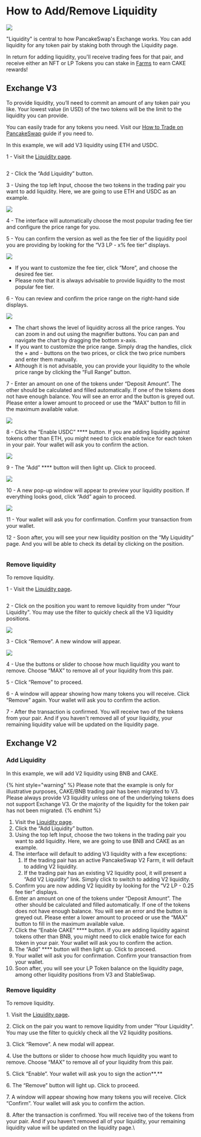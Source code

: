 # How to Add/Remove Liquidity

![](../../.gitbook/assets/how-to-add-remove-liquidity-header.png)

"Liquidity" is central to how PancakeSwap's Exchange works. You can add liquidity for any token pair by staking both through the Liquidity page.

In return for adding liquidity, you'll receive trading fees for that pair, and receive either an NFT or LP Tokens you can stake in [Farms](https://pancakeswap.finance/farms) to earn CAKE rewards!

## Exchange V3

To provide liquidity, you’ll need to commit an amount of any token pair you like. Your lowest value (in USD) of the two tokens will be the limit to the liquidity you can provide.

You can easily trade for any tokens you need. Visit our [How to Trade on PancakeSwap](https://docs.pancakeswap.finance/get-started/trade-guide) guide if you need to.

In this example, we will add V3 liquidity using ETH and USDC.

1 - Visit the [Liquidity page](https://exchange.pancakeswap.finance/#/pool).

<figure><img src="../../.gitbook/assets/image (30) (1).png" alt=""><figcaption></figcaption></figure>

2 - Click the “Add Liquidity” button.



3 - Using the top left Input, choose the two tokens in the trading pair you want to add liquidity. Here, we are going to use ETH and USDC as an example.

![](<../../.gitbook/assets/image (5).png>)



4 - The interface will automatically choose the most popular trading fee tier and configure the price range for you.



5 - You can confirm the version as well as the fee tier of the liquidity pool you are providing by looking for the “V3 LP - x% fee tier” displays.

![](<../../.gitbook/assets/image (47) (1).png>)

* If you want to customize the fee tier, click “More”, and choose the desired fee tier.
* Please note that it is always advisable to provide liquidity to the most popular fee tier.



6 - You can review and confirm the price range on the right-hand side displays.

![](<../../.gitbook/assets/image (34).png>)

* The chart shows the level of liquidity across all the price ranges. You can zoom in and out using the magnifier buttons. You can pan and navigate the chart by dragging the bottom x-axis.
* If you want to customize the price range. Simply drag the handles, click the + and - buttons on the two prices, or click the two price numbers and enter them manually.
* Although it is not advisable, you can provide your liquidity to the whole price range by clicking the “Full Range” button.



7 - Enter an amount on one of the tokens under “Deposit Amount”. The other should be calculated and filled automatically. If one of the tokens does not have enough balance. You will see an error and the button is greyed out. Please enter a lower amount to proceed or use the “MAX” button to fill in the maximum available value.

![](<../../.gitbook/assets/image (55) (1).png>)



8 - Click the “Enable USDC” **** button. If you are adding liquidity against tokens other than ETH, you might need to click enable twice for each token in your pair. Your wallet will ask you to confirm the action.

![](<../../.gitbook/assets/image (45) (2).png>)



9 - The “Add” **** button will then light up. Click to proceed.

![](<../../.gitbook/assets/image (39) (2).png>)



10 - A new pop-up window will appear to preview your liquidity position. If everything looks good, click “Add” again to proceed.

![](<../../.gitbook/assets/image (37).png>)



11 - Your wallet will ask you for confirmation. Confirm your transaction from your wallet.



12 - Soon after, you will see your new liquidity position on the “My Liquidity” page. And you will be able to check its detail by clicking on the position.

<figure><img src="../../.gitbook/assets/image (36) (2).png" alt=""><figcaption></figcaption></figure>

### **Remove liquidity**

To remove liquidity.

1 - Visit the [Liquidity page](https://exchange.pancakeswap.finance/#/pool)**.**

<figure><img src="../../.gitbook/assets/image (25) (1).png" alt=""><figcaption></figcaption></figure>



2 - Click on the position you want to remove liquidity from under “Your Liquidity". You may use the filter to quickly check all the V3 liquidity positions.

![](<../../.gitbook/assets/image (35).png>)



3 - Click “Remove”. A new window will appear.

![](<../../.gitbook/assets/image (17).png>)



4 - Use the buttons or slider to choose how much liquidity you want to remove. Choose “MAX” to remove all of your liquidity from this pair.

5 - Click “Remove” to proceed.

6 - A window will appear showing how many tokens you will receive. Click “Remove” again. Your wallet will ask you to confirm the action.

7 - After the transaction is confirmed. You will receive two of the tokens from your pair. And if you haven't removed all of your liquidity, your remaining liquidity value will be updated on the liquidity page.



## Exchange V2

### Add Liquidity

In this example, we will add V2 liquidity using BNB and CAKE.

{% hint style="warning" %}
Please note that the example is only for illustrative purposes, CAKE/BNB trading pair has been migrated to V3. Please always provide V3 liquidity unless one of the underlying tokens does not support Exchange V3. Or the majority of the liquidity for the token pair has not been migrated.
{% endhint %}

1. Visit the [Liquidity page](https://exchange.pancakeswap.finance/#/pool).
2. Click the “Add Liquidity” button.
3. Using the top left Input, choose the two tokens in the trading pair you want to add liquidity. Here, we are going to use BNB and CAKE as an example.
4. The interface will default to adding V3 liquidity with a few exceptions:
   1. If the trading pair has an active PancakeSwap V2 Farm, it will default to adding V2 liquidity.
   2. If the trading pair has an existing V2 liquidity pool, it will present a “Add V2 Liquidity” link. Simply click to switch to adding V2 liquidity.
5. Confirm you are now adding V2 liquidity by looking for the “V2 LP - 0.25 fee tier” displays.
6. Enter an amount on one of the tokens under “Deposit Amount”. The other should be calculated and filled automatically. If one of the tokens does not have enough balance. You will see an error and the button is greyed out. Please enter a lower amount to proceed or use the “MAX” button to fill in the maximum available value.
7. Click the “Enable CAKE” **** button. If you are adding liquidity against tokens other than BNB, you might need to click enable twice for each token in your pair. Your wallet will ask you to confirm the action.
8. The “Add” **** button will then light up. Click to proceed.
9. Your wallet will ask you for confirmation. Confirm your transaction from your wallet.
10. Soon after, you will see your LP Token balance on the liquidity page, among other liquidity positions from V3 and StableSwap.

### **Remove liquidity**

To remove liquidity.

1\. Visit the [Liquidity page](https://exchange.pancakeswap.finance/#/pool)**.**

2\. Click on the pair you want to remove liquidity from under “Your Liquidity". You may use the filter to quickly check all the V2 liquidity positions.

3\. Click “Remove”. A new modal will appear.

4\. Use the buttons or slider to choose how much liquidity you want to remove. Choose “MAX” to remove all of your liquidity from this pair.

5\. Click “Enable”. Your wallet will ask you to sign the action**.**

6\. The “Remove” button will light up. Click to proceed.

7\. A window will appear showing how many tokens you will receive. Click “Confirm”. Your wallet will ask you to confirm the action.

8\. After the transaction is confirmed. You will receive two of the tokens from your pair. And if you haven't removed all of your liquidity, your remaining liquidity value will be updated on the liquidity page.\
